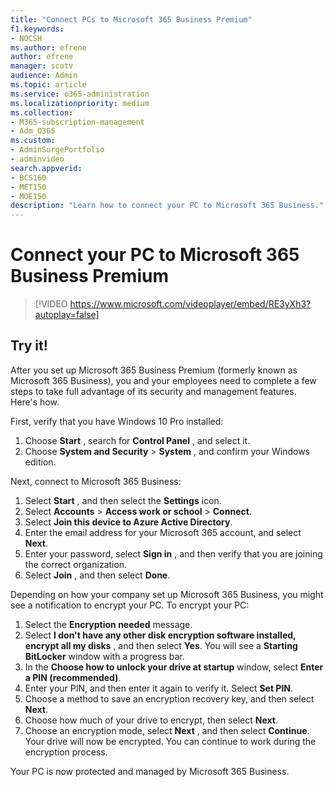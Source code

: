 ```yaml
---
title: "Connect PCs to Microsoft 365 Business Premium"
f1.keywords:
- NOCSH
ms.author: efrene
author: efrene
manager: scotv
audience: Admin
ms.topic: article
ms.service: o365-administration
ms.localizationpriority: medium
ms.collection: 
- M365-subscription-management 
- Adm_O365
ms.custom: 
- AdminSurgePortfolio
- adminvideo
search.appverid:
- BCS160
- MET150
- MOE150
description: "Learn how to connect your PC to Microsoft 365 Business."
---
```

# Connect your PC to Microsoft 365 Business Premium

> [!VIDEO https://www.microsoft.com/videoplayer/embed/RE3yXh3?autoplay=false]

## Try it!
After you set up Microsoft 365 Business Premium (formerly known as Microsoft 365 Business), you and your employees need to complete a few steps to take full advantage of its security and management features. Here&#39;s how.

First, verify that you have Windows 10 Pro installed:

1. Choose  **Start** , search for  **Control Panel** , and select it.
2. Choose  **System and Security**  >  **System** , and confirm your Windows edition.

Next, connect to Microsoft 365 Business:

1. Select  **Start** , and then select the  **Settings** icon.
2. Select  **Accounts** >  **Access work or school**  >  **Connect**.
3. Select  **Join this device to Azure Active Directory**.
4. Enter the email address for your Microsoft 365 account, and select  **Next**.
5. Enter your password, select  **Sign in** , and then verify that you are joining the correct organization.
6. Select  **Join** , and then select  **Done**.

Depending on how your company set up Microsoft 365 Business, you might see a notification to encrypt your PC. To encrypt your PC:

1. Select the  **Encryption needed**  message.
2. Select  **I don&#39;t have any other disk encryption software installed, encrypt all my disks** , and then select  **Yes**. You will see a  **Starting BitLocker**  window with a progress bar.
3. In the  **Choose how to unlock your drive at startup**  window, select **Enter a PIN (recommended)**.
4. Enter your PIN, and then enter it again to verify it. Select  **Set PIN**.
5. Choose a method to save an encryption recovery key, and then select  **Next**.
6. Choose how much of your drive to encrypt, then select  **Next**.
7. Choose an encryption mode, select  **Next** , and then select  **Continue**. Your drive will now be encrypted. You can continue to work during the encryption process.

Your PC is now protected and managed by Microsoft 365 Business.